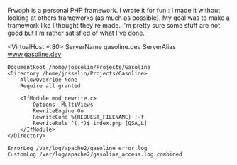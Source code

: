 Frwoph is a personal PHP framework.
I wrote it for fun : I made it without looking at others frameworks (as much as possible).
My goal was to make a framework like I thought they're made.
I'm pretty sure some stuff are not good but I'm rather satisfied of what I've done.

<VirtualHost *:80>
    ServerName gasoline.dev
    ServerAlias www.gasoline.dev

    DocumentRoot /home/josselin/Projects/Gasoline
    <Directory /home/josselin/Projects/Gasoline>
        AllowOverride None
        Require all granted

        <IfModule mod_rewrite.c>
            Options -MultiViews
            RewriteEngine On
            RewriteCond %{REQUEST_FILENAME} !-f
            RewriteRule ^(.*)$ index.php [QSA,L]
        </IfModule>
    </Directory>

    ErrorLog /var/log/apache2/gasoline_error.log
    CustomLog /var/log/apache2/gasoline_access.log combined
</VirtualHost>
